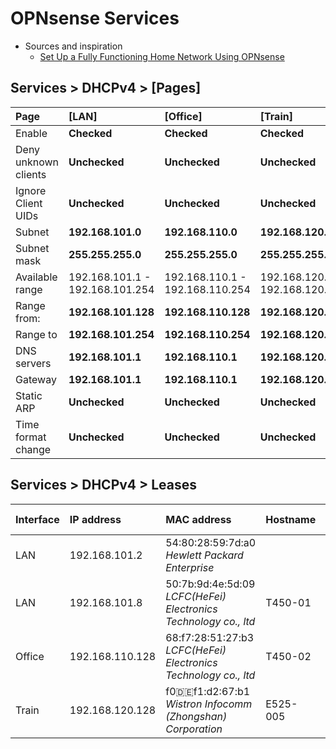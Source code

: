 # OPNsense Services

* Sources and inspiration
  * [Set Up a Fully Functioning Home Network Using OPNsense](https://homenetworkguy.com/how-to/set-up-a-fully-functioning-home-network-using-opnsense/ "Home Network Guy")

## Services > DHCPv4 > [Pages]

|Page|[LAN]|[Office]|[Train]|[IPCam]|
|:---|:---|:---|:---|:---|
|Enable|**Checked**|**Checked**|**Checked**|**Checked**|
|Deny unknown clients|**Unchecked**|**Unchecked**|**Unchecked**|**Unchecked**|
|Ignore Client UIDs|**Unchecked**|**Unchecked**|**Unchecked**|**Unchecked**|
|Subnet|**192.168.101.0**|**192.168.110.0**|**192.168.120.0**|**192.168.130.0**|
|Subnet mask|**255.255.255.0**|**255.255.255.0**|**255.255.255.0**|**255.255.255.0**|
|Available range|192.168.101.1 - 192.168.101.254|192.168.110.1 - 192.168.110.254|192.168.120.1 - 192.168.120.254|192.168.130.1 - 192.168.130.254|
|Range from:|**192.168.101.128**|**192.168.110.128**|**192.168.120.128**|**192.168.130.128**|
|Range to|**192.168.101.254**|**192.168.110.254**|**192.168.120.254**|**192.168.130.254**|
|DNS servers|**192.168.101.1**|**192.168.110.1**|**192.168.120.1**|**192.168.130.1**|
|Gateway|**192.168.101.1**|**192.168.110.1**|**192.168.120.1**|**192.168.130.1**|
|Static ARP|**Unchecked**|**Unchecked**|**Unchecked**|**Unchecked**|
|Time format change|**Unchecked**|**Unchecked**|**Unchecked**|**Unchecked**|

## Services > DHCPv4 > Leases

|Interface|IP address|MAC address|Hostname|Description|Start|End|Status|Lease type
|:---|:---|:---|:---|:---|:---|:---|:---|:---|
|LAN|192.168.101.2|54:80:28:59:7d:a0 *Hewlett Packard Enterprise*|||2023/07/21 11:36:10 UTC|2023/07/21 13:36:10 UTC||static|
|LAN|192.168.101.8|50:7b:9d:4e:5d:09 *LCFC(HeFei) Electronics Technology co., ltd*|T450-01|SEKT's PC||||static|
|Office|192.168.110.128|68:f7:28:51:27:b3 *LCFC(HeFei) Electronics Technology co., ltd*|T450-02||2023/07/21 11:36:14 UTC|2023/07/21 13:36:14 UTC||active|
|Train|192.168.120.128|f0:de:f1:d2:67:b1 *Wistron Infocomm (Zhongshan) Corporation*|E525-005||2023/07/21 11:36:07 UTC|2023/07/21 13:36:07 UTC||active|

